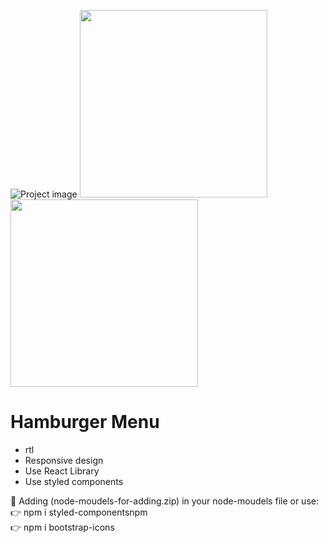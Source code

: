 ![Project image](https://rozup.ir/view/3442718/Screenshot(406).png "Hamburger Menu")
<img src="https://rozup.ir/view/3442717/Screenshot(407).png" width="300">
<img src="https://rozup.ir/view/3442722/408.png" width="300">

# Hamburger Menu
* rtl
* Responsive design
* Use React Library
* Use styled components 

:information_desk_person: Adding (node-moudels-for-adding.zip) in your node-moudels file or use:
<br>
:point_right: npm i styled-componentsnpm
<br>
:point_right: npm i bootstrap-icons
